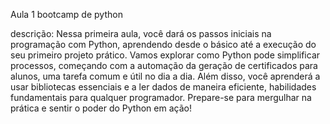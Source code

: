 Aula 1 bootcamp de python 

descrição: 
Nessa primeira aula, você dará os passos iniciais na programação com Python, aprendendo desde o básico até a execução do seu primeiro projeto prático. 
Vamos explorar como Python pode simplificar processos, começando com a automação da geração de certificados para alunos, uma tarefa comum e útil no dia a dia. Além disso, 
você aprenderá a usar bibliotecas essenciais e a ler dados de maneira eficiente, habilidades fundamentais para qualquer programador. 
Prepare-se para mergulhar na prática e sentir o poder do Python em ação!
